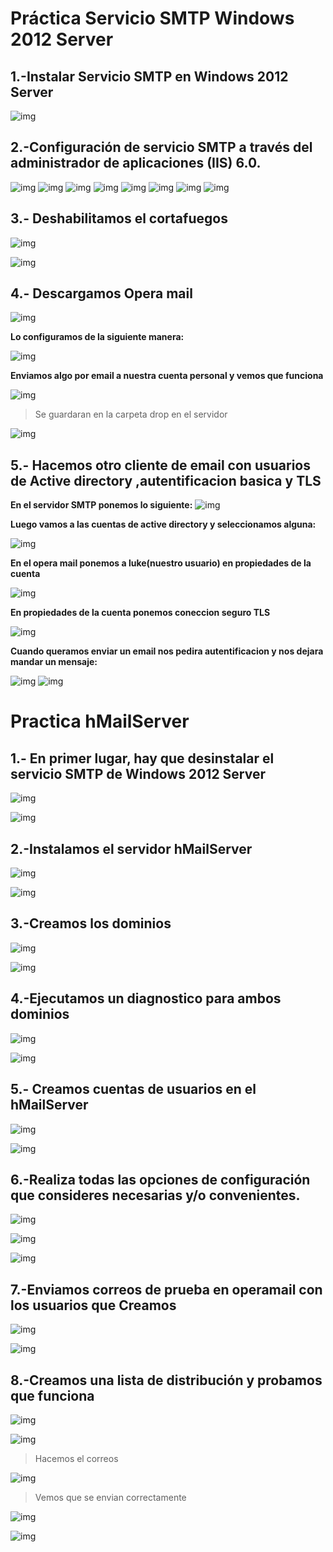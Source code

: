 # Práctica Servicio SMTP Windows 2012 Server

## 1.-Instalar Servicio SMTP en Windows 2012 Server
![img](./IMG/1.png)

## 2.-Configuración de servicio SMTP a través del administrador de aplicaciones (IIS) 6.0.
![img](./IMG/2.1.png)
![img](./IMG/2.2.png)
![img](./IMG/2.3.png)
![img](./IMG/2.4.png)
![img](./IMG/2.5.png)
![img](./IMG/2.6.png)
![img](./IMG/2.7.png)
![img](./IMG/2.8.png)
## 3.- Deshabilitamos el cortafuegos

![img](./IMG/3.1.png)


![img](./IMG/3.2.png)

## 4.- Descargamos Opera mail

![img](./IMG/4.1.png)

**Lo configuramos de la siguiente manera:**

![img](./IMG/4.5.png)

**Enviamos algo por email a nuestra cuenta personal y vemos que funciona**

![img](./IMG/4.2.png)

>Se guardaran en la carpeta drop en el servidor

![img](./IMG/4.3.png)

## 5.- Hacemos otro cliente de email con usuarios de Active directory ,autentificacion basica y TLS

**En el servidor SMTP ponemos lo siguiente:**
![img](./IMG/5.1.png)

**Luego vamos a las cuentas de active directory y seleccionamos alguna:**

![img](./IMG/5.2.png)

**En el opera mail ponemos a luke(nuestro usuario) en propiedades de la cuenta**

![img](./IMG/5.3.png)

**En propiedades de la cuenta ponemos coneccion seguro TLS**

![img](./IMG/5.4.png)

**Cuando queramos enviar un email nos pedira autentificacion y nos dejara mandar un mensaje:**

![img](./IMG/5.5.png)
![img](./IMG/5.6.png)

# Practica hMailServer


## 1.- En primer lugar, hay que desinstalar el servicio SMTP de Windows 2012 Server

![img](./IMG2/1.png)

![img](./IMG2/1.1.png)

## 2.-Instalamos el servidor hMailServer

![img](./IMG2/2.png)

![img](./IMG2/2.3.png)

## 3.-Creamos los dominios

![img](./IMG2/2.1.png)

![img](./IMG2/2.2.png)


## 4.-Ejecutamos un diagnostico para ambos dominios

![img](./IMG2/3.1.png)

![img](./IMG2/3.2.png)


## 5.- Creamos cuentas de usuarios en el hMailServer

![img](./IMG2/4.1.png)

![img](./IMG2/4.5.png)


## 6.-Realiza todas las opciones de configuración que consideres necesarias y/o convenientes.

![img](./IMG2/5.1.png)

![img](./IMG2/5.2.png)

![img](./IMG2/5.3.png)


## 7.-Enviamos correos de prueba en operamail con los usuarios que Creamos

![img](./IMG2/5.4.png)

![img](./IMG2/5.5.png)


## 8.-Creamos una lista de distribución y probamos que funciona


![img](./IMG2/6.1.png)

![img](./IMG2/6.2.png)

>Hacemos el correos

![img](./IMG2/7.3.png)

>Vemos que se envian correctamente

![img](./IMG2/7.4.png)

![img](./IMG2/7.5.png)
